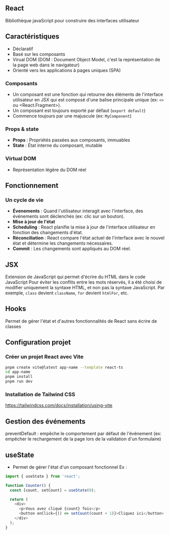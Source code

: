 ## React

Bibliothèque javaScript pour construire des interfaces utilisateur

## Caractéristiques

- Déclaratif
- Basé sur les composants
- Virual DOM (DOM : Document Object Model, c'est la représentation de la page web dans le navigateur)
- Orienté vers les applications à pages uniques (SPA)

### Composants

- Un composant est une fonction qui retourne des éléments de l'interface utilisateur en JSX qui est composé d'une balise principale unique (ex: `<>` ou <React.Fragment>).
- Un composant est toujours exporté par défaut (`export default`)
- Commence toujours par une majuscule (ex: `MyComponent`)

### Props & state

- **Props** : Propriétés passées aux composants, immuables
- **State** : État interne du composant, mutable

### Virtual DOM

- Représentation légère du DOM réel

## Fonctionnement

### Un cycle de vie

- **Évenements** : Quand l'utilisateur interagit avec l'interface, des événements sont déclenchés (ex: clic sur un bouton).
- **Mise à jour de l'état**
- **Scheduling** : React planifie la mise à jour de l'interface utilisateur en fonction des changements d'état.
- **Réconciliation** : React compare l'état actuel de l'interface avec le nouvel état et détermine les changements nécessaires.
- **Commit** : Les changements sont appliqués au DOM réel.

## JSX

Extension de JavaScript qui permet d'écrire du HTML dans le code JavaScript
Pour éviter les conflits entre les mots réservés, il a été choisi de modifier uniquement la syntaxe HTML, et non pas la syntaxe JavaScript. Par exemple, `class` devient `className`, `for` devient `htmlFor`, etc.

## Hooks

Permet de gérer l'état et d'autres fonctionnalités de React sans écrire de classes

## Configuration projet

### Créer un projet React avec Vite

```bash
pnpm create vite@latest app-name --template react-ts
cd app-name
pnpm install
pnpm run dev
```

### Installation de Tailwind CSS

https://tailwindcss.com/docs/installation/using-vite

## Gestion des événements
preventDefault : empêche le comportement par défaut de l'événement (ex: empêcher le rechargement de la page lors de la validation d'un formulaire)

## useState
- Permet de gérer l'état d'un composant fonctionnel
Ex : 
```javascript
import { useState } from 'react';

function Counter() {
  const [count, setCount] = useState(0);

  return (
    <div>
      <p>Vous avez cliqué {count} fois</p>
      <button onClick={() => setCount(count + 1)}>Cliquez ici</button>
    </div>
  );
}
```

